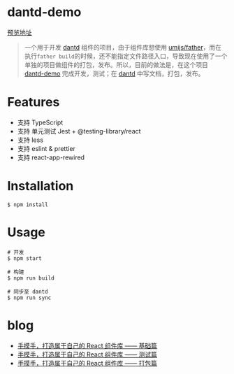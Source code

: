 # dantd-demo

[预览地址](https://jokingzhang.github.io/dantd-demo/)

> 一个用于开发 [dantd](https://github.com/jokingzhang/dantd) 组件的项目，由于组件库想使用 [umijs/father](https://github.com/umijs/father)，而在执行`father build`的时候，还不能指定文件路径入口，导致现在使用了一个单独的项目做组件的打包，发布。所以，目前的做法是，在这个项目 [dantd-demo](https://github.com/jokingzhang/dantd-demo) 完成开发，测试；在 [dantd](https://github.com/jokingzhang/dantd) 中写文档，打包，发布。

# Features

- 支持 TypeScript
- 支持 单元测试 Jest + @testing-library/react
- 支持 less
- 支持 eslint & prettier
- 支持 react-app-rewired

# Installation

```
$ npm install
```

# Usage

```
# 开发
$ npm start

# 构建
$ npm run build

# 同步至 dantd
$ npm run sync
```

# blog

- [手摸手，打造属于自己的 React 组件库 —— 基础篇](https://github.com/jokingzhang/blog/issues/1)
- [手摸手，打造属于自己的 React 组件库 —— 测试篇](https://github.com/jokingzhang/blog/issues/4)
- [手摸手，打造属于自己的 React 组件库 —— 打包篇](https://github.com/jokingzhang/blog/issues/2)
